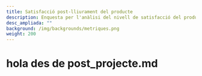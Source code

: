 ```yaml
---
title: Satisfacció post-lliurament del producte
description: Enquesta per l'anàlisi del nivell de satisfacció del producte
desc_ampliada: ""
background: /img/backgrounds/metriques.png
weight: 200
---
```

# hola des de post_projecte.md
